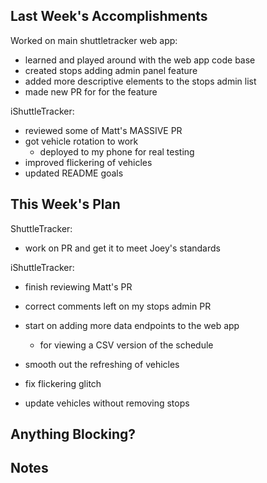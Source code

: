## Last Week's Accomplishments

Worked on main shuttletracker web app:
  - learned and played around with the web app code base
  - created stops adding admin panel feature
  - added more descriptive elements to the stops admin list
  - made new PR for for the feature

iShuttleTracker:
  - reviewed some of Matt's MASSIVE PR
  - got vehicle rotation to work
    - deployed to my phone for real testing
  - improved flickering of vehicles
  - updated README goals





## This Week's Plan

ShuttleTracker:
  - work on PR and get it to meet Joey's standards


iShuttleTracker:
  - finish reviewing Matt's PR
  - correct comments left on my stops admin PR
  - start on adding more data endpoints to the web app
    - for viewing a CSV version of the schedule

  - smooth out the refreshing of vehicles
  - fix flickering glitch
  - update vehicles without removing stops

## Anything Blocking?




## Notes





